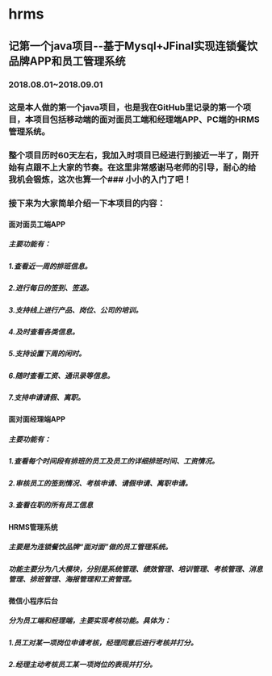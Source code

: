 # hrms
## 记第一个java项目--基于Mysql+JFinal实现连锁餐饮品牌APP和员工管理系统
### 2018.08.01~2018.09.01
### 这是本人做的第一个java项目，也是我在GitHub里记录的第一个项目，本项目包括移动端的面对面员工端和经理端APP、PC端的HRMS管理系统。
### 整个项目历时60天左右，我加入时项目已经进行到接近一半了，刚开始有点跟不上大家的节奏。在这里非常感谢马老师的引导，耐心的给我机会锻炼，这次也算一个### 小小的入门了吧！
### 接下来为大家简单介绍一下本项目的内容：

#### 面对面员工端APP
##### 主要功能有：
##### 1.查看近一周的排班信息。
##### 2.进行每日的签到、签退。
##### 3.支持线上进行产品、岗位、公司的培训。
##### 4.及时查看各类信息。
##### 5.支持设置下周的闲时。
##### 6.随时查看工资、通讯录等信息。
##### 7.支持申请请假、离职。

#### 面对面经理端APP
##### 主要功能有：
##### 1.查看每个时间段有排班的员工及员工的详细排班时间、工资情况。
##### 2.审核员工的签到情况、考核申请、请假申请、离职申请。
##### 3.查看在职的所有员工信息

#### HRMS管理系统
##### 主要是为连锁餐饮品牌“面对面”做的员工管理系统。
##### 功能主要分为八大模块，分别是系统管理、绩效管理、培训管理、考核管理、消息管理、排班管理、海报管理和工资管理。

#### 微信小程序后台
##### 分为员工端和经理端，主要实现考核功能。具体为：
##### 1.员工对某一项岗位申请考核，经理同意后进行考核并打分。
##### 2.经理主动考核员工某一项岗位的表现并打分。
